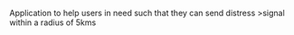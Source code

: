  Application to help users in need such that they can send distress >signal within a radius of 5kms 
